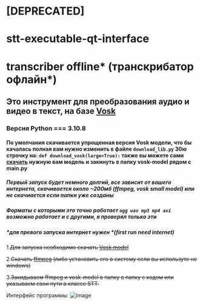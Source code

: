 # [DEPRECATED] 
# stt-executable-qt-interface  

# transcriber offline* (транскрибатор офлайн*)

## Это инструмент для преобразования аудио и видео в текст, на базе [Vosk](https://alphacephei.com/vosk/)

### Версия Python === 3.10.8

#### По умолчания скачивается упрощенная версия Vosk модели, что бы качалась полная вам нужно изменить в файлe ``download_lib.py`` 30ю строчку на: ``def download_vosk(large=True):`` также вы можете сами [скачать](https://alphacephei.com/vosk/models) нужную вам модель и закинуть в папку vosk-model рядом с main.py

##### Первый запуск будет немного долгий, все зависит от вашего интернета, скачивается около ~200мб (ffmpeg, vosk small model) или не скачиается если папки уже созданы  
  
##### Форматы с которыми это точно работает ``ogg wav mp3 mp4 avi`` возможно работает и с другими, я проверял только эти

##### *для превого запуска интернет нужен *(first run need internet)

1.~~Для запуска необходимо скачать [Vosk model](https://alphacephei.com/vosk/models)~~
  
2.~~Скачать [ffmpeg](https://ffmpeg.org/download.html) (либо установить его в систему если вы иcпользуте не windows)~~
  
3.~~Закидываем ffmpeg и vosk-model в папку в папку с кодом или указываем свои пути в классе STT.~~
  
Интерфейс программы:
![image](https://user-images.githubusercontent.com/48676453/209669424-3a970586-cb86-4129-a9a1-0b1f17ee7f64.png)
